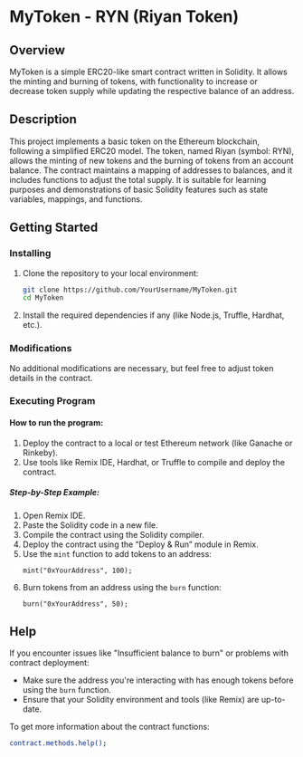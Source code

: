 # MyToken - RYN (Riyan Token)

## Overview
MyToken is a simple ERC20-like smart contract written in Solidity. It allows the minting and burning of tokens, with functionality to increase or decrease token supply while updating the respective balance of an address.

## Description
This project implements a basic token on the Ethereum blockchain, following a simplified ERC20 model. The token, named Riyan (symbol: RYN), allows the minting of new tokens and the burning of tokens from an account balance. The contract maintains a mapping of addresses to balances, and it includes functions to adjust the total supply. It is suitable for learning purposes and demonstrations of basic Solidity features such as state variables, mappings, and functions.

## Getting Started

### Installing
1. Clone the repository to your local environment:
    ```bash
    git clone https://github.com/YourUsername/MyToken.git
    cd MyToken
    ```
2. Install the required dependencies if any (like Node.js, Truffle, Hardhat, etc.).

### Modifications
No additional modifications are necessary, but feel free to adjust token details in the contract.

### Executing Program

#### How to run the program:
1. Deploy the contract to a local or test Ethereum network (like Ganache or Rinkeby).
2. Use tools like Remix IDE, Hardhat, or Truffle to compile and deploy the contract.

##### Step-by-Step Example:
1. Open Remix IDE.
2. Paste the Solidity code in a new file.
3. Compile the contract using the Solidity compiler.
4. Deploy the contract using the “Deploy & Run” module in Remix.
5. Use the `mint` function to add tokens to an address:
    ```solidity
    mint("0xYourAddress", 100);
    ```
6. Burn tokens from an address using the `burn` function:
    ```solidity
    burn("0xYourAddress", 50);
    ```

## Help
If you encounter issues like "Insufficient balance to burn" or problems with contract deployment:
- Make sure the address you're interacting with has enough tokens before using the `burn` function.
- Ensure that your Solidity environment and tools (like Remix) are up-to-date.

To get more information about the contract functions:
```bash
contract.methods.help();
